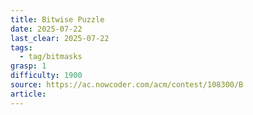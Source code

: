 ```yaml
---
title: Bitwise Puzzle
date: 2025-07-22
last_clear: 2025-07-22
tags:
  - tag/bitmasks
grasp: 1
difficulty: 1900
source: https://ac.nowcoder.com/acm/contest/108300/B
article:
---
```

